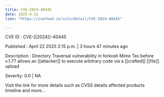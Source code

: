 ```yaml
---
title: CVE-2024-40445
date: 2025-4-22
lien: "https://cvefeed.io/vuln/detail/CVE-2024-40445"

---
```


CVE ID : CVE-[[2024]]-40445

Published :  April 22
2025
2:15 p.m. | 3 hours
47 minutes ago

Description : Directory Traversal vulnerability in forkosh Mime Tex before v.1.77 allows an  [[attacker]] to execute arbitrary code via a  [[crafted]]  [[file]] upload

Severity: 0.0 | NA

Visit the link for more details
such as CVSS details
affected products
timeline
and more...
